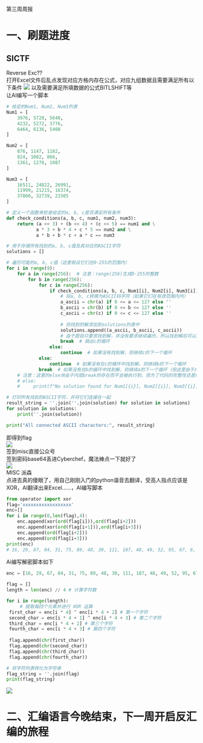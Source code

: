 第三周周报
# 一、刷题进度
## SICTF
Reverse Exc??  
打开Excel文件后乱点发现对应方格内存在公式，对应九组数据且需要满足所有以下条件
![](https://gitee.com/jiangshan-thirteen/24-palpitate/raw/master/20241103145243.png)
以及需要满足所填数据的公式BITLSHIFT等  
让AI编写一个脚本
``` python
# 给定的Num1, Num2, Num3列表
Num1 = [
    3976, 5728, 5640,
    4232, 5272, 3776,
    6464, 6136, 5408
]

Num2 = [
    876, 1147, 1182,
    824, 1082, 866,
    1361, 1278, 1087
]

Num3 = [
    16511, 24822, 26991,
    11999, 21215, 16374,
    37800, 32739, 21505
]

# 定义一个函数来检查给定的a, b, c是否满足所有条件
def check_conditions(a, b, c, num1, num2, num3):
    return (a << 3) + (b << 4) + (c << 5) == num1 and \
           a * 3 + b * 4 + c * 5 == num2 and \
           a * b + b * c + a * c == num3

# 用于存储所有找到的a, b, c值及其对应的ASCII字符
solutions = []

# 遍历可能的a, b, c值（这里假设它们在0-255的范围内）
for i in range(9):
    for a in range(256):  # 注意：range(256)生成0-255的整数
        for b in range(256):
            for c in range(256):
                if check_conditions(a, b, c, Num1[i], Num2[i], Num3[i]):
                    # 将a, b, c转换为ASCII码字符（如果它们在有效范围内内）
                    a_ascii = chr(a) if 0 <= a <= 127 else ''
                    b_ascii = chr(b) if 0 <= b <= 127 else ''
                    c_ascii = chr(c) if 0 <= c <= 127 else ''
                    
                    # 将找到的解添加到solutions列表中
                    solutions.append((a_ascii, b_ascii, c_ascii))
                    # 由于题目只要求找到解，并没有要求继续遍历，所以找到解后可以跳出循环
                    break  # 跳出c的循环
                else:
                    continue  # 如果没有找到解，则继续c的下一个循环
            else:
                continue  # 如果没有在c的循环中找到解，则继续b的下一个循环
            break  # 如果没有在b的循环中找到解，则继续a的下一个循环（但这里由于内层break，实际上不会执行到这里）
    # 注意：这里的else块由于内层break的存在而不会被执行到，但为了代码的完整性还是保留了
    # else:
    #     print(f"No solution found for Num1[{i}], Num2[{i}], Num3[{i}]")

# 打印所有找到的ASCII字符，并将它们连接在一起
result_string = ''.join(''.join(solution) for solution in solutions)
for solution in solutions:
    print(''.join(solution))

print("All connected ASCII characters:", result_string)
```
即得到flag  
![](https://gitee.com/jiangshan-thirteen/24-palpitate/raw/master/20241103145623.png)  
签到misc直接公众号  
签到密码base64丢进Cyberchef，魔法棒点一下就好了  
![](https://gitee.com/jiangshan-thirteen/24-palpitate/raw/master/20241103150338.png)  
MISC 派森  
点进去真的傻眼了，用自己刚刚入门的python谐音去翻译，受高人指点应该是XOR，AI翻译出来Excel……，AI编写脚本
```python
from operator import xor
flag='xxxxxxxxxxxxxxxxxx'
enc=[]
for i in range(0,len(flag),4):
    enc.append(xor(ord(flag[i])),ord(flag[i+2]))
    enc.append(xor(ord(flag[i+1])),ord(flag[i+3]))
    enc.append(ord(flag[i+2]))
    enc.append(ord(flag[i+3]))
print(enc)
# 16, 29, 67, 84, 31, 75, 89, 48, 30, 111, 107, 48, 49, 52, 95, 67, 6, 2, 110, 51, 44, 69, 95, 118, 74, 45, 121, 95, 70, 84, 49, 49, 0, 0, 33, 33, 0, 10, 113, 125
```
Ai编写解密脚本如下
```python
enc = [16, 29, 67, 84, 31, 75, 89, 48, 30, 111, 107, 48, 49, 52, 95, 67, 6, 2, 110, 51, 44, 69, 95, 118, 74, 45, 121, 95, 70, 84, 49, 49, 0, 0, 33, 33, 0, 10, 113, 125]

flag = []
length = len(enc) // 4 # 计算字符数

for i in range(length):
     # 提取每四个元素并进行 XOR 运算
 first_char = enc[i * 4] ^ enc[i * 4 + 2] # 第一个字符
 second_char = enc[i * 4 + 1] ^ enc[i * 4 + 3] # 第二个字符
 third_char = enc[i * 4 + 2] # 第三个字符
 fourth_char = enc[i * 4 + 3] # 第四个字符
 
 flag.append(chr(first_char))
 flag.append(chr(second_char))
 flag.append(chr(third_char))
 flag.append(chr(fourth_char))

# 将字符列表转化为字符串
flag_string = ''.join(flag)
print(flag_string)
```
![](https://gitee.com/jiangshan-thirteen/24-palpitate/raw/master/20241103155443.png)
# 二、汇编语言今晚结束，下一周开启反汇编的旅程
